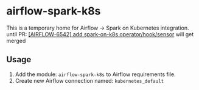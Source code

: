 # airflow-spark-k8s
 This is a temporary home for Airflow -> Spark on Kubernetes integration.
 until PR: [[AIRFLOW-6542] add spark-on-k8s operator/hook/sensor](https://github.com/apache/airflow/pull/7163) will get merged

## Usage
1. Add the module: `airflow-spark-k8s` to Airflow requirements file.
2. Create new Airflow connection named: `kubernetes_default` 
